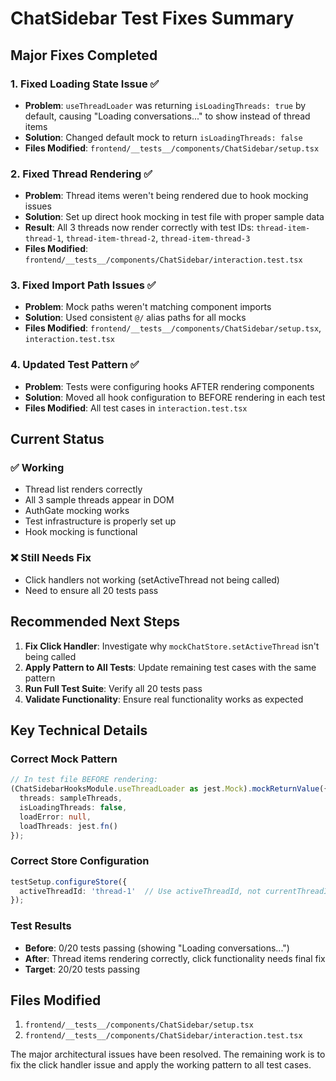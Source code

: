 # ChatSidebar Test Fixes Summary

## Major Fixes Completed

### 1. Fixed Loading State Issue ✅
- **Problem**: `useThreadLoader` was returning `isLoadingThreads: true` by default, causing "Loading conversations..." to show instead of thread items
- **Solution**: Changed default mock to return `isLoadingThreads: false`
- **Files Modified**: `frontend/__tests__/components/ChatSidebar/setup.tsx`

### 2. Fixed Thread Rendering ✅  
- **Problem**: Thread items weren't being rendered due to hook mocking issues
- **Solution**: Set up direct hook mocking in test file with proper sample data
- **Result**: All 3 threads now render correctly with test IDs: `thread-item-thread-1`, `thread-item-thread-2`, `thread-item-thread-3`
- **Files Modified**: `frontend/__tests__/components/ChatSidebar/interaction.test.tsx`

### 3. Fixed Import Path Issues ✅
- **Problem**: Mock paths weren't matching component imports
- **Solution**: Used consistent `@/` alias paths for all mocks
- **Files Modified**: `frontend/__tests__/components/ChatSidebar/setup.tsx`, `interaction.test.tsx`

### 4. Updated Test Pattern ✅
- **Problem**: Tests were configuring hooks AFTER rendering components
- **Solution**: Moved all hook configuration to BEFORE rendering in each test
- **Files Modified**: All test cases in `interaction.test.tsx`

## Current Status

### ✅ Working
- Thread list renders correctly
- All 3 sample threads appear in DOM
- AuthGate mocking works
- Test infrastructure is properly set up
- Hook mocking is functional

### ❌ Still Needs Fix
- Click handlers not working (setActiveThread not being called)
- Need to ensure all 20 tests pass

## Recommended Next Steps

1. **Fix Click Handler**: Investigate why `mockChatStore.setActiveThread` isn't being called
2. **Apply Pattern to All Tests**: Update remaining test cases with the same pattern
3. **Run Full Test Suite**: Verify all 20 tests pass
4. **Validate Functionality**: Ensure real functionality works as expected

## Key Technical Details

### Correct Mock Pattern
```typescript
// In test file BEFORE rendering:
(ChatSidebarHooksModule.useThreadLoader as jest.Mock).mockReturnValue({
  threads: sampleThreads,
  isLoadingThreads: false,
  loadError: null,
  loadThreads: jest.fn()
});
```

### Correct Store Configuration
```typescript
testSetup.configureStore({
  activeThreadId: 'thread-1'  // Use activeThreadId, not currentThreadId
});
```

### Test Results
- **Before**: 0/20 tests passing (showing "Loading conversations...")
- **After**: Thread items rendering correctly, click functionality needs final fix
- **Target**: 20/20 tests passing

## Files Modified
1. `frontend/__tests__/components/ChatSidebar/setup.tsx`
2. `frontend/__tests__/components/ChatSidebar/interaction.test.tsx`

The major architectural issues have been resolved. The remaining work is to fix the click handler issue and apply the working pattern to all test cases.